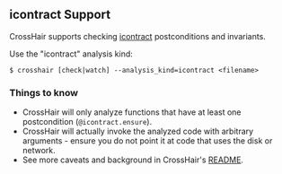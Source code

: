 
## icontract Support

CrossHair supports checking [icontract](https://github.com/Parquery/icontract)
postconditions and invariants.

Use the "icontract" analysis kind:
```
$ crosshair [check|watch] --analysis_kind=icontract <filename>
```

### Things to know

* CrossHair will only analyze functions that have at least one postcondition
  (`@icontract.ensure`).
* CrossHair will actually invoke the analyzed code with arbitrary arguments -
  ensure you do not point it at code that uses the disk or network.
* See more caveats and background in CrossHair's [README](../README.md).

